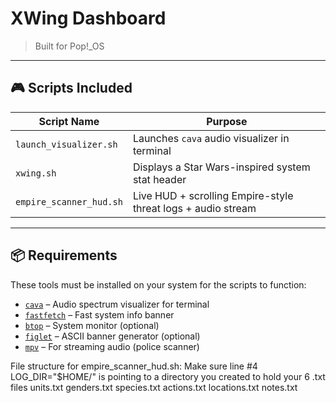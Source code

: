 # XWing Dashboard

> Built for Pop!_OS

---

## 🎮 Scripts Included

| Script Name             | Purpose                                              |
|-------------------------|------------------------------------------------------|
| `launch_visualizer.sh`  | Launches `cava` audio visualizer in terminal         |
| `xwing.sh`              | Displays a Star Wars-inspired system stat header     |
| `empire_scanner_hud.sh` | Live HUD + scrolling Empire-style threat logs + audio stream |

---

## 📦 Requirements

These tools must be installed on your system for the scripts to function:

- [`cava`](https://github.com/karlstav/cava) – Audio spectrum visualizer for terminal  
- [`fastfetch`](https://github.com/fastfetch-cli/fastfetch) – Fast system info banner  
- [`btop`](https://github.com/aristocratos/btop) – System monitor (optional)  
- [`figlet`](http://www.figlet.org/) – ASCII banner generator (optional)  
- [`mpv`](https://mpv.io/) – For streaming audio (police scanner)  

File structure for empire_scanner_hud.sh:
Make sure line #4 LOG_DIR="$HOME/" is pointing to a directory you created to hold your 6 .txt files
units.txt
genders.txt
species.txt
actions.txt
locations.txt
notes.txt
